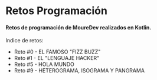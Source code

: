 # Retos Programación


#### Retos de programación de MoureDev realizados en Kotlin.

Indice de retos:

* Reto #0 - EL FAMOSO "FIZZ BUZZ"  
* Reto #1 - EL "LENGUAJE HACKER"  
* Reto #5 - HOLA MUNDO  
* Reto #9 - HETEROGRAMA, ISOGRAMA Y PANGRAMA